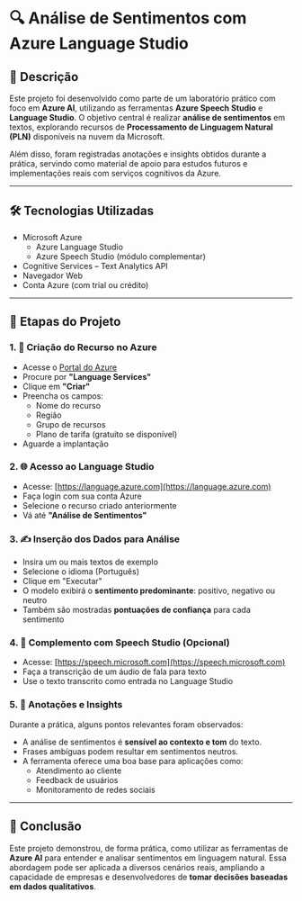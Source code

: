 # 🔍 Análise de Sentimentos com Azure Language Studio

## 📘 Descrição

Este projeto foi desenvolvido como parte de um laboratório prático com foco em **Azure AI**, utilizando as ferramentas **Azure Speech Studio** e **Language Studio**. O objetivo central é realizar **análise de sentimentos** em textos, explorando recursos de **Processamento de Linguagem Natural (PLN)** disponíveis na nuvem da Microsoft.

Além disso, foram registradas anotações e insights obtidos durante a prática, servindo como material de apoio para estudos futuros e implementações reais com serviços cognitivos da Azure.

---

## 🛠️ Tecnologias Utilizadas

- Microsoft Azure
  - Azure Language Studio
  - Azure Speech Studio (módulo complementar)
- Cognitive Services – Text Analytics API
- Navegador Web
- Conta Azure (com trial ou crédito)

---

## 🚀 Etapas do Projeto

### 1. 📂 Criação do Recurso no Azure

- Acesse o [Portal do Azure](https://portal.azure.com/)
- Procure por **"Language Services"**
- Clique em **"Criar"**
- Preencha os campos:
  - Nome do recurso
  - Região
  - Grupo de recursos
  - Plano de tarifa (gratuito se disponível)
- Aguarde a implantação

### 2. 🌐 Acesso ao Language Studio

- Acesse: [https://language.azure.com](https://language.azure.com)
- Faça login com sua conta Azure
- Selecione o recurso criado anteriormente
- Vá até **"Análise de Sentimentos"**

### 3. ✍️ Inserção dos Dados para Análise

- Insira um ou mais textos de exemplo
- Selecione o idioma (Português)
- Clique em "Executar"
- O modelo exibirá o **sentimento predominante**: positivo, negativo ou neutro
- Também são mostradas **pontuações de confiança** para cada sentimento

### 4. 💬 Complemento com Speech Studio (Opcional)

- Acesse: [https://speech.microsoft.com](https://speech.microsoft.com)
- Faça a transcrição de um áudio de fala para texto
- Use o texto transcrito como entrada no Language Studio

### 5. 📝 Anotações e Insights

Durante a prática, alguns pontos relevantes foram observados:

- A análise de sentimentos é **sensível ao contexto e tom** do texto.
- Frases ambíguas podem resultar em sentimentos neutros.
- A ferramenta oferece uma boa base para aplicações como:
  - Atendimento ao cliente
  - Feedback de usuários
  - Monitoramento de redes sociais

---

## 📌 Conclusão

Este projeto demonstrou, de forma prática, como utilizar as ferramentas de **Azure AI** para entender e analisar sentimentos em linguagem natural. Essa abordagem pode ser aplicada a diversos cenários reais, ampliando a capacidade de empresas e desenvolvedores de **tomar decisões baseadas em dados qualitativos**.
